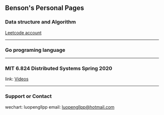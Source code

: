 ## Benson's Personal Pages


### Data structure and Algorithm

[Leetcode account](https://leetcode-cn.com/u/peng-194/)


----------


### Go programing language


----------
### MIT 6.824 Distributed Systems Spring 2020

link: [Videos](https://www.bilibili.com/video/BV1x7411M7Sf?from=search&seid=15797605702990137477)


----------


### Support or Contact

wechart: luopengllpp
email: luopengllpp@hotmail.com
